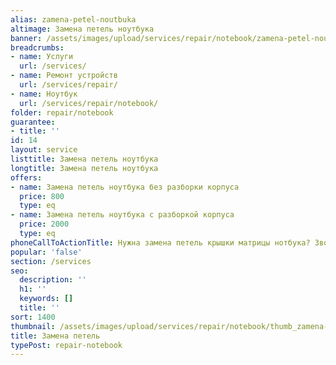 ```yaml
---
alias: zamena-petel-noutbuka
altimage: Замена петель ноутбука
banner: /assets/images/upload/services/repair/notebook/zamena-petel-noutbuka.jpg
breadcrumbs:
- name: Услуги
  url: /services/
- name: Ремонт устройств
  url: /services/repair/
- name: Ноутбук
  url: /services/repair/notebook/
folder: repair/notebook
guarantee:
- title: ''
id: 14
layout: service
listtitle: Замена петель ноутбука
longtitle: Замена петель ноутбука
offers:
- name: Замена петель ноутбука без разборки корпуса
  price: 800
  type: eq
- name: Замена петель ноутбука с разборкой корпуса
  price: 2000
  type: eq
phoneCallToActionTitle: Нужна замена петель крышки матрицы нотбука? Звоните!
popular: 'false'
section: /services
seo:
  description: ''
  h1: ''
  keywords: []
  title: ''
sort: 1400
thumbnail: /assets/images/upload/services/repair/notebook/thumb_zamena-petel-noutbuka.jpg
title: Замена петель
typePost: repair-notebook
---
```

